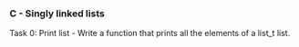 ### C - Singly linked lists

Task 0: Print list - Write a function that prints all the elements of a list_t list.
